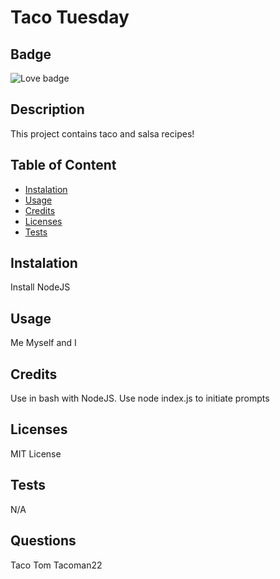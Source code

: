 
   
 # Taco Tuesday

## Badge
![Love badge](https://img.shields.io/badge/Love-Tacos-undefined.svg)

## Description
This project contains taco and salsa recipes!

 ## Table of Content
 
- [Instalation](#install)
- [Usage](#usage)
- [Credits](#credits)
- [Licenses](#licenses)
- [Tests](#test)

## Instalation
Install NodeJS 

## Usage
Me Myself and I

## Credits
Use in bash with NodeJS. Use node index.js to initiate prompts

## Licenses
MIT License

## Tests
N/A

## Questions
 Taco Tom
 Tacoman22



    